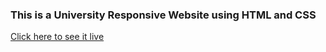 ### This is a University Responsive Website using HTML and CSS

[Click here to see it live](https://hrodriguez007.github.io/swift-coffee-shop/)
